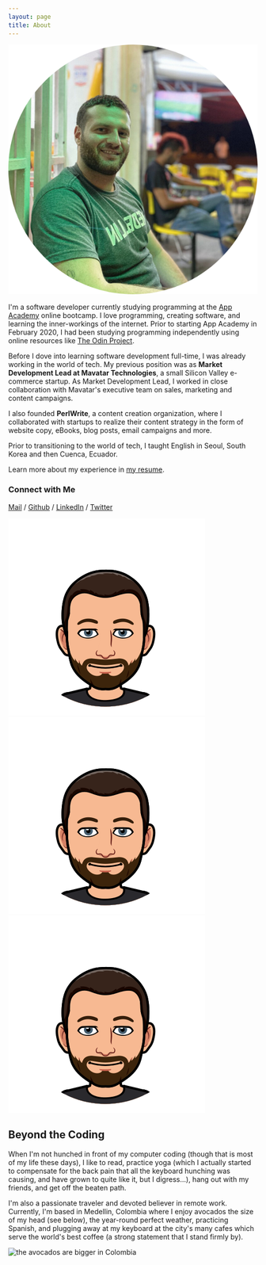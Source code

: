 ```yaml
---
layout: page
title: About
---
```

<div class="img-wrap-center">
<img src="/assets/ben-tienda-circle.png" id="ben-in-tienda" alt="picture of ben perlmutter">
</div>

I'm a software developer currently studying programming at the [App Academy](https://appacademy.io/) online bootcamp. I love programming, creating software, and learning the inner-workings of the internet. Prior to starting App Academy in February 2020, I had been studying programming independently using online resources like [The Odin Project](https://theodinproject.org).

Before I dove into learning software development full-time, I was already working in the world of tech. My previous position was as **Market Development Lead at Mavatar Technologies**, a small Silicon Valley e-commerce startup. As Market Development Lead, I worked in close collaboration with Mavatar's executive team on sales, marketing and content campaigns. 

I also founded **PerlWrite**, a content creation organization, where I collaborated with startups to realize their content strategy in the form of website copy, eBooks, blog posts, email campaigns and more. 

Prior to transitioning to the world of tech, I taught English in Seoul, South Korea and then Cuenca, Ecuador.

Learn more about my experience in <a href="/assets/ben-perlmutter-resume.pdf" target="_blank" title="Ben Perlmutter resume">my resume</a>.

### Connect with Me
[Mail](mailto:ben@perlmutter.io) / [Github](https://github.com/bpmutter) / [LinkedIn](https://www.linkedin.com/in/ben-perlmutter-a410228a/) / [Twitter](https://twitter.com/bpmutter)

<div class="bitmoji-divider">
    <img src="/assets/img/01-bitmoji-neutral.png" class="bitmoji-divider__bitmoji">
    <img src="/assets/img/01-bitmoji-neutral.png" class="bitmoji-divider__bitmoji">
    <img src="/assets/img/01-bitmoji-neutral.png" class="bitmoji-divider__bitmoji">
</div>

## Beyond the Coding
<!-- --- -->
When I'm not hunched in front of my computer coding (though that is most of my life these days), I like to read, practice yoga (which I actually started to compensate for the back pain that all the keyboard hunching was causing, and have grown to quite like it, but I digress...), hang out with my friends, and get off the beaten path.

I'm also a passionate traveler and devoted believer in remote work. Currently, I'm based in Medellin, Colombia where I enjoy  avocados the size of my head (see below), the year-round perfect weather, practicing Spanish, and plugging away at my keyboard at the city's many cafes which serve the world's best coffee (a strong statement that I stand firmly by).

<div class="img-wrap-center">
<img src="/assets/img/avocado-head.png" id="avocado-head" alt="the avocados are bigger in Colombia">
</div>

